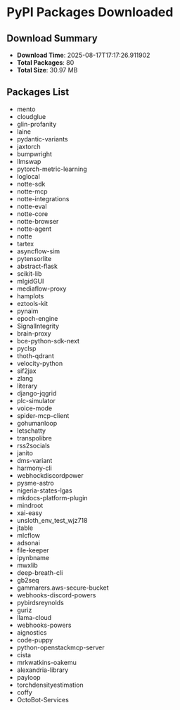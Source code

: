 # PyPI Packages Downloaded

## Download Summary
- **Download Time**: 2025-08-17T17:17:26.911902
- **Total Packages**: 80
- **Total Size**: 30.97 MB

## Packages List
- mento
- cloudglue
- glin-profanity
- laine
- pydantic-variants
- jaxtorch
- bumpwright
- llmswap
- pytorch-metric-learning
- loglocal
- notte-sdk
- notte-mcp
- notte-integrations
- notte-eval
- notte-core
- notte-browser
- notte-agent
- notte
- tartex
- asyncflow-sim
- pytensorlite
- abstract-flask
- scikit-lib
- mlgidGUI
- mediaflow-proxy
- hamplots
- eztools-kit
- pynaim
- epoch-engine
- SignalIntegrity
- brain-proxy
- bce-python-sdk-next
- pyclsp
- thoth-qdrant
- velocity-python
- sif2jax
- zlang
- literary
- django-jqgrid
- plc-simulator
- voice-mode
- spider-mcp-client
- gohumanloop
- letschatty
- transpolibre
- rss2socials
- janito
- dms-variant
- harmony-cli
- webhockdiscordpower
- pysme-astro
- nigeria-states-lgas
- mkdocs-platform-plugin
- mindroot
- xai-easy
- unsloth_env_test_wjz718
- jtable
- mlcflow
- adsonai
- file-keeper
- ipynbname
- mwxlib
- deep-breath-cli
- gb2seq
- gammarers.aws-secure-bucket
- webhooks-discord-powers
- pybirdsreynolds
- guriz
- llama-cloud
- webhooks-powers
- aignostics
- code-puppy
- python-openstackmcp-server
- cista
- mrkwatkins-oakemu
- alexandria-library
- payloop
- torchdensityestimation
- coffy
- OctoBot-Services

